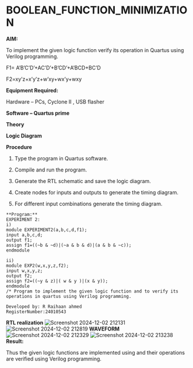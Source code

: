 # BOOLEAN_FUNCTION_MINIMIZATION

**AIM:**

To implement the given logic function verify its operation in Quartus using Verilog programming.

F1= A’B’C’D’+AC’D’+B’CD’+A’BCD+BC’D 

F2=xy’z+x’y’z+w’xy+wx’y+wxy

**Equipment Required:**

Hardware – PCs, Cyclone II , USB flasher

**Software – Quartus prime**

**Theory**

**Logic Diagram**

**Procedure**

1.	Type the program in Quartus software.

2.	Compile and run the program.

3.	Generate the RTL schematic and save the logic diagram.

4.	Create nodes for inputs and outputs to generate the timing diagram.

5.	For different input combinations generate the timing diagram.
~~~
**Program:**
EXPERIMENT 2:
i)
module EXPERIMENT2(a,b,c,d,f1);
input a,b,c,d;
output f1;
assign f1=((~b & ~d)|(~a & b & d)|(a & b & ~c));
endmodule

ii)
module EXP2(w,x,y,z,f2);
input w,x,y,z;
output f2;
assign f2=((~y & z)|( w & y )|(x & y));
endmodule
/* Program to implement the given logic function and to verify its operations in quartus using Verilog programming. 

Developed by: R Raihaan ahmed
RegisterNumber:24010543
~~~

**RTL realization**
![Screenshot 2024-12-02 212131](https://github.com/user-attachments/assets/d6adaf36-45cc-4c25-acd4-fcc3bd9641b5)
![Screenshot 2024-12-02 212819](https://github.com/user-attachments/assets/3c44c29e-dd65-4489-b96f-07b780deefb3)
**WAVEFORM**
![Screenshot 2024-12-02 212329](https://github.com/user-attachments/assets/da2c9c17-de69-4cad-800e-244cad229cca)
![Screenshot 2024-12-02 213238](https://github.com/user-attachments/assets/00df5822-85ab-484a-ace3-4024e0240122)
**Result:**

Thus the given logic functions are implemented using and their operations are verified using Verilog programming.
